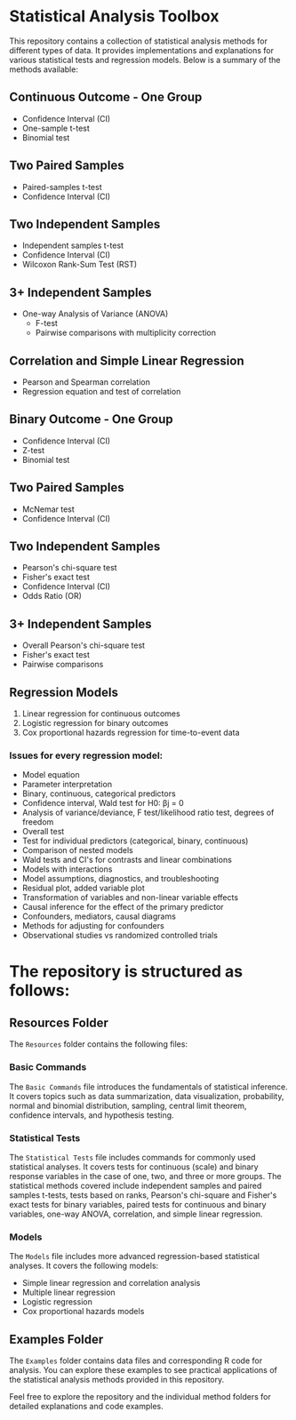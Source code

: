 # Statistical Analysis Toolbox

This repository contains a collection of statistical analysis methods for different types of data. It provides implementations and explanations for various statistical tests and regression models. Below is a summary of the methods available:

## Continuous Outcome - One Group

- Confidence Interval (CI)
- One-sample t-test
- Binomial test

## Two Paired Samples

- Paired-samples t-test
- Confidence Interval (CI)

## Two Independent Samples

- Independent samples t-test
- Confidence Interval (CI)
- Wilcoxon Rank-Sum Test (RST)

## 3+ Independent Samples

- One-way Analysis of Variance (ANOVA)
  - F-test
  - Pairwise comparisons with multiplicity correction

## Correlation and Simple Linear Regression

- Pearson and Spearman correlation
- Regression equation and test of correlation

## Binary Outcome - One Group

- Confidence Interval (CI)
- Z-test
- Binomial test

## Two Paired Samples

- McNemar test
- Confidence Interval (CI)

## Two Independent Samples

- Pearson's chi-square test
- Fisher's exact test
- Confidence Interval (CI)
- Odds Ratio (OR)

## 3+ Independent Samples

- Overall Pearson's chi-square test
- Fisher's exact test
- Pairwise comparisons

## Regression Models

1. Linear regression for continuous outcomes
2. Logistic regression for binary outcomes
3. Cox proportional hazards regression for time-to-event data

### Issues for every regression model:

- Model equation
- Parameter interpretation
- Binary, continuous, categorical predictors
- Confidence interval, Wald test for H0: βj = 0
- Analysis of variance/deviance, F test/likelihood ratio test, degrees of freedom
- Overall test
- Test for individual predictors (categorical, binary, continuous)
- Comparison of nested models
- Wald tests and CI's for contrasts and linear combinations
- Models with interactions
- Model assumptions, diagnostics, and troubleshooting
- Residual plot, added variable plot
- Transformation of variables and non-linear variable effects
- Causal inference for the effect of the primary predictor
- Confounders, mediators, causal diagrams
- Methods for adjusting for confounders
- Observational studies vs randomized controlled trials

# The repository is structured as follows:
## Resources Folder

The `Resources` folder contains the following files:

### Basic Commands

The `Basic Commands` file introduces the fundamentals of statistical inference. It covers topics such as data summarization, data visualization, probability, normal and binomial distribution, sampling, central limit theorem, confidence intervals, and hypothesis testing.

### Statistical Tests

The `Statistical Tests` file includes commands for commonly used statistical analyses. It covers tests for continuous (scale) and binary response variables in the case of one, two, and three or more groups. The statistical methods covered include independent samples and paired samples t-tests, tests based on ranks, Pearson's chi-square and Fisher's exact tests for binary variables, paired tests for continuous and binary variables, one-way ANOVA, correlation, and simple linear regression.

### Models 

The `Models` file includes more advanced regression-based statistical analyses. It covers the following models:

- Simple linear regression and correlation analysis
- Multiple linear regression
- Logistic regression
- Cox proportional hazards models

## Examples Folder

The `Examples` folder contains data files and corresponding R code for analysis. You can explore these examples to see practical applications of the statistical analysis methods provided in this repository.

Feel free to explore the repository and the individual method folders for detailed explanations and code examples.

